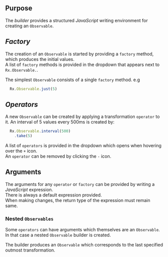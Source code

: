 ## Purpose
The *builder* provides a structured *JavaScript* writing environment for creating an `Observable`.

## *Factory*
The creation of an `Observable` is started by providing a `factory` method, which produces the initial values.  
A list of `factory` methods is provided in the dropdown that appears next to `Rx.Observable.`.

The simplest `Observable` consists of a single `factory` method.
e.g
```js
  Rx.Observable.just(5)
```

## *Operators*
A new `Observable` can be created by applying a transformation `operator` to it.
An interval of 5 values every 500ms is created by:
```js
  Rx.Observable.interval(500)
    .take(5)
```

A list of `operators` is provided in the dropdown which opens when hovering over the `+` icon.  
An `operator` can be removed by clicking the `-` icon.

## Arguments

The arguments for any `operator` or `factory` can be provided by writing a *JavaScript* expression.  
There is always a default expression provided.  
When making changes, the return type of the expression must remain same.

### Nested `Observables`

Some `operators` can have arguments which themselves are an `Observable`.  
In that case a nested `Observable` builder is created.  

The builder produces an `Observable` which corresponds to the last specified outmost transformation.
